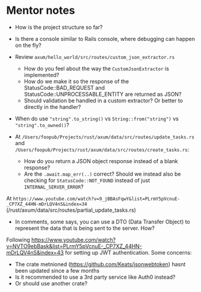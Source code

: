 # Mentor notes

* How is the project structure so far?

* Is there a console similar to Rails console, where debugging can happen on the fly?

* Review `axum/hello_world/src/routes/custom_json_extractor.rs`

  * How do you feel about the way the `CustomJsonExtractor` is implemented?
  * How do we make it so the response of the StatusCode::BAD_REQUEST and StatusCode::UNPROCESSABLE_ENTITY
    are returned as JSON?
  * Should validation be handled in a custom extractor? Or better to directly in the handler?

* When do use `"string".to_string()` vs `String::from("string")` vs `"string".to_owned()`?

* At `/Users/foopub/Projects/rust/axum/data/src/routes/update_tasks.rs` and `/Users/foopub/Projects/rust/axum/data/src/routes/create_tasks.rs`:

  * How do you return a JSON object response instead of a blank response?
  * Are the `.await.map_err(..)` correct? Should we instead also be checking for `StatusCode::NOT_FOUND` instead of just `INTERNAL_SERVER_ERROR`?

At `https://www.youtube.com/watch?v=9_jBBAsFqwY&list=PLrmY5pVcnuE-_CP7XZ_44HN-mDrLQV4nS&index=34` (/rust/axum/data/src/routes/partial_update_tasks.rs)

  * In comments, some says, you can use a DTO (Data Transfer Object) to represent the data that is being sent to the server. How?

Following https://www.youtube.com/watch?v=NVTO9ebBask&list=PLrmY5pVcnuE-_CP7XZ_44HN-mDrLQV4nS&index=43
for setting up JWT authentication. Some concerns:

* The crate metnioned (https://github.com/Keats/jsonwebtoken) hasnt been updated since a few months
* Is it recommended to use a 3rd party service like Auth0 instead?
* Or should use another crate?


